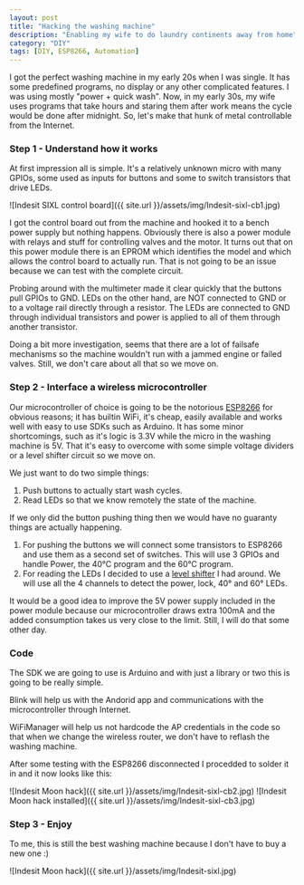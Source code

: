 ```yaml
---
layout: post
title: "Hacking the washing machine"
description: "Enabling my wife to do laundry continents away from home"
category: "DIY"
tags: [DIY, ESP8266, Automation]
---
```


I got the perfect washing machine in my early 20s when I was single. It has some predefined programs, no display or any other complicated features. I was using mostly "power + quick wash". Now, in my early 30s, my wife uses programs that take hours and staring them after work means the cycle would be done after midnight. So, let's make that hunk of metal controllable from the Internet.

### Step 1 - Understand how it works

At first impression all is simple. It's a relatively unknown micro with many GPIOs, some used as inputs for buttons and some to switch transistors that drive LEDs.

![Indesit SIXL control board]({{ site.url }}/assets/img/Indesit-sixl-cb1.jpg)

I got the control board out from the machine and hooked it to a bench power supply but nothing happens. Obviously there is also a power module with relays and stuff for controlling valves and the motor. It turns out that on this power module there is an EPROM which identifies the model and which allows the control board to actually run. That is not going to be an issue because we can test with the complete circuit.

Probing around with the multimeter made it clear quickly that the buttons pull GPIOs to GND. LEDs on the other hand, are NOT connected to GND or to a voltage rail directly through a resistor. The LEDs are connected to GND through individual transistors and power is applied to all of them through another transistor.

Doing a bit more investigation, seems that there are a lot of failsafe mechanisms so the machine wouldn't run with a jammed engine or failed valves. Still, we don't care about all that so we move on.

### Step 2 - Interface a wireless microcontroller

Our microcontroller of choice is going to be the notorious [ESP8266](http://bogdan.nimblex.net/diy/2016/10/29/iot-fuzzy-clock.html) for obvious reasons; it has builtin WiFi, it's cheap, easily available and works well with easy to use SDKs such as Arduino. It has some minor shortcomings, such as it's logic is 3.3V while the micro in the washing machine is 5V. That it's easy to overcome with some simple voltage dividers or a level shifter circuit so we move on.

We just want to do two simple things:
1. Push buttons to actually start wash cycles.
2. Read LEDs so that we know remotely the state of the machine.

If we only did the button pushing thing then we would have no guaranty things are actually happening.

1. For pushing the buttons we will connect some transistors to ESP8266 and use them as a second set of switches. This will use 3 GPIOs and handle Power, the 40°C program and the 60°C program.
2. For reading the LEDs I decided to use a [level shifter](http://cdn.sparkfun.com/datasheets/BreakoutBoards/Logic_Level_Bidirectional.pdf) I had around. We will use all the 4 channels to detect the power, lock, 40° and 60° LEDs.

It would be a good idea to improve the 5V power supply included in the power module because our microcontroller draws extra 100mA and the added consumption takes us very close to the limit. Still, I will do that some other day.

### Code

The SDK we are going to use is Arduino and with just a library or two this is going to be really simple.

Blink will help us with the Andorid app and communications with the microcontroller through Internet.

WiFiManager will help us not hardcode the AP credentials in the code so that when we change the wireless router, we don't have to reflash the washing machine.


<script src="https://gist.github.com/bogdanr/1bc97fd0326df7570b609393dae8477e.js"></script>

After some testing with the ESP8266 disconnected I procedded to solder it in and it now looks like this:

![Indesit Moon hack]({{ site.url }}/assets/img/Indesit-sixl-cb2.jpg)
![Indesit Moon hack installed]({{ site.url }}/assets/img/Indesit-sixl-cb3.jpg)

### Step 3 - Enjoy 

To me, this is still the best washing machine because I don't have to buy a new one :)

![Indesit Moon hack]({{ site.url }}/assets/img/Indesit-sixl.jpg)

